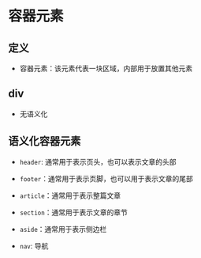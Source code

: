 # 容器元素

## 定义

- 容器元素：该元素代表一块区域，内部用于放置其他元素

## div

- 无语义化

## 语义化容器元素

- `header`: 通常用于表示页头，也可以表示文章的头部

- `footer`：通常用于表示页脚，也可以用于表示文章的尾部

- `article`：通常用于表示整篇文章

- `section`：通常用于表示文章的章节

- `aside`：通常用于表示侧边栏

- `nav`: 导航
